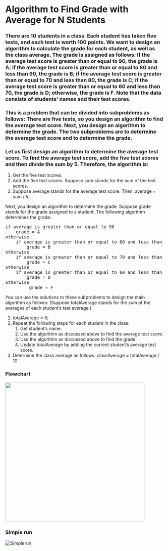 # Algorithm to Find Grade with Average for N Students
### There are 10 students in a class. Each student has taken five tests, and each test is worth 100 points. We want to design an algorithm to calculate the grade for each student, as well as the class average. The grade is assigned as follows: If the average test score is greater than or equal to 90, the grade is A; if the average test score is greater than or equal to 80 and less than 90, the grade is B; if the average test score is greater than or equal to 70 and less than 80, the grade is C; if the average test score is greater than or equal to 60 and less than 70, the grade is D; otherwise, the grade is F. Note that the data consists of students’ names and their test scores.

### This is a problem that can be divided into subproblems as follows: There are five tests, so you design an algorithm to find the average test score. Next, you design an algorithm to determine the grade. The two subproblems are to determine the average test score and to determine the grade.

### Let us first design an algorithm to determine the average test score. To find the average test score, add the five test scores and then divide the sum by 5. Therefore, the algorithm is:
1. Get the five test scores.
2. Add the five test scores. Suppose sum stands for the sum of the test scores.
3. Suppose average stands for the average test score. Then:
average = sum / 5;

Next, you design an algorithm to determine the grade. Suppose grade stands for the grade
assigned to a student. The following algorithm determines the grade:

<pre>
if average is greater than or equal to 90
    grade = A
otherwise
    if average is greater than or equal to 80 and less than 90
        grade = B
otherwise
    if average is greater than or equal to 70 and less than 80
        grade = C
otherwise
    if average is greater than or equal to 60 and less than 70
        grade = D
otherwise
         grade = F
</pre>

You can use the solutions to these subproblems to design the main algorithm as follows: (Suppose totalAverage stands for the sum of the averages of each student’s test average.)

1. totalAverage = 0;
2. Repeat the following steps for each student in the class:
    1.  Get student’s name.
    2. Use the algorithm as discussed above to find the average test score.
    3. Use the algorithm as discussed above to find the grade.
    4. Update totalAverage by adding the current student’s average test score.
3. Determine the class average as follows: classAverage = totalAverage / 10

### Flowchart

<img width="441"  src="https://user-images.githubusercontent.com/32389129/65375859-66dbbc00-dca2-11e9-9dec-4c46e551fd54.png">

### Simple run
![Simplerun](https://user-images.githubusercontent.com/32389129/65376082-84aa2080-dca4-11e9-82de-7dc72472d73a.gif)

